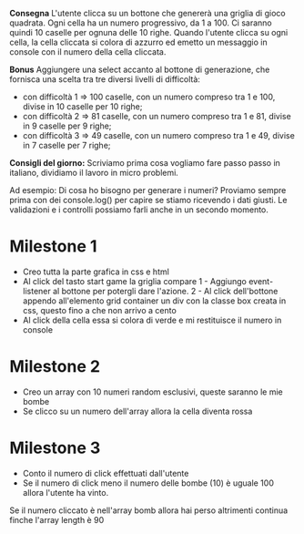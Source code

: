 **Consegna**
L'utente clicca su un bottone che genererà una griglia di gioco quadrata.
Ogni cella ha un numero progressivo, da 1 a 100. 
Ci saranno quindi 10 caselle per ognuna delle 10 righe.
Quando l'utente clicca su ogni cella, la cella cliccata si colora di azzurro ed emetto un messaggio in console con il numero della cella cliccata.

**Bonus**
Aggiungere una select accanto al bottone di generazione, che fornisca una scelta tra tre diversi livelli di difficoltà:
- con difficoltà 1 => 100 caselle, con un numero compreso tra 1 e 100, divise in 10 caselle per 10 righe;
- con difficoltà 2 => 81 caselle, con un numero compreso tra 1 e 81, divise in 9 caselle per 9 righe;
- con difficoltà 3 => 49 caselle, con un numero compreso tra 1 e 49, divise in 7 caselle per 7 righe;

**Consigli del giorno:** 
Scriviamo prima cosa vogliamo fare passo passo in italiano, dividiamo il lavoro in micro problemi.

Ad esempio:
Di cosa ho bisogno per generare i numeri?
Proviamo sempre prima con dei console.log() per capire se stiamo ricevendo i dati giusti.
Le validazioni e i controlli possiamo farli anche in un secondo momento.


# Milestone 1 
- Creo tutta la parte grafica in css e html
- Al click del tasto start game la griglia compare
    1 - Aggiungo event-listener al bottone per potergli dare l'azione. 
    2 - Al click dell'bottone appendo all'elemento grid container un div con la classe box creata in css, questo fino a che non arrivo a cento
- Al click della cella essa si colora di verde e mi restituisce il numero in console

# Milestone 2 
- Creo un array con 10 numeri random esclusivi, queste saranno le mie bombe
- Se clicco su un numero dell'array allora la cella diventa rossa

# Milestone 3
- Conto il numero di click effettuati dall'utente 
- Se il numero di click meno il numero delle bombe (10) è uguale 100 allora l'utente ha vinto. 



Se il numero cliccato è nell'array bomb allora hai perso 
altrimenti continua finche l'array length è 90 